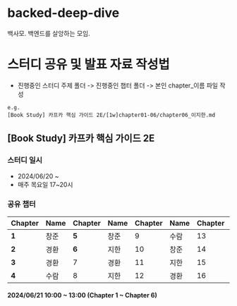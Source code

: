 # backed-deep-dive
백사모. 백엔드를 살앙하는 모임.

# 스터디 공유 및 발표 자료 작성법
* 진행중인 스터디 주제 폴더 -> 진행중인 챕터 폴더 -> 본인 chapter_이름 파일 작성
```
e.g.
[Book Study] 카프카 핵심 가이드 2E/[1w]chapter01-06/chapter06_이지한.md
```

## [Book Study] 카프카 핵심 가이드 2E

### 스터디 일시
* 2024/06/20 ~ 
* 매주 목요일 17~20시

### 공유 챕터

| Chapter | Name  | Chapter | Name  | Chapter | Name  | Chapter | Name  |
|---------|-------|---------|-------|---------|-------|---------|-------|
| **1**       | 창준   | **5**       | 창준   | 9       | 수람   | 13      | 창준   |
| **2**       | 경환   | **6**       | 지한   | 10      | 창준   | 14      | 수람   |
| **3**       | 경환   | 7       | 경환   | 11      | 지한   | 15      |       |
| **4**       | 수람   | 8       | 지한   | 12      | 경환   | 16      |       |

#### 2024/06/21 10:00 ~ 13:00 (Chapter 1 ~ Chapter 6)
